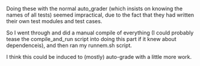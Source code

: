 Doing these with the normal auto_grader (which insists on knowing the names of all tests)
seemed impractical, due to the fact that they had written their own test modules and test cases.

So I went through and did a manual compile of everything (I could probably tease the compile_and_run script into doing this part if it knew about dependenceis), and then ran my runnem.sh script.

I think this could be induced to (mostly) auto-grade with a little more work.
